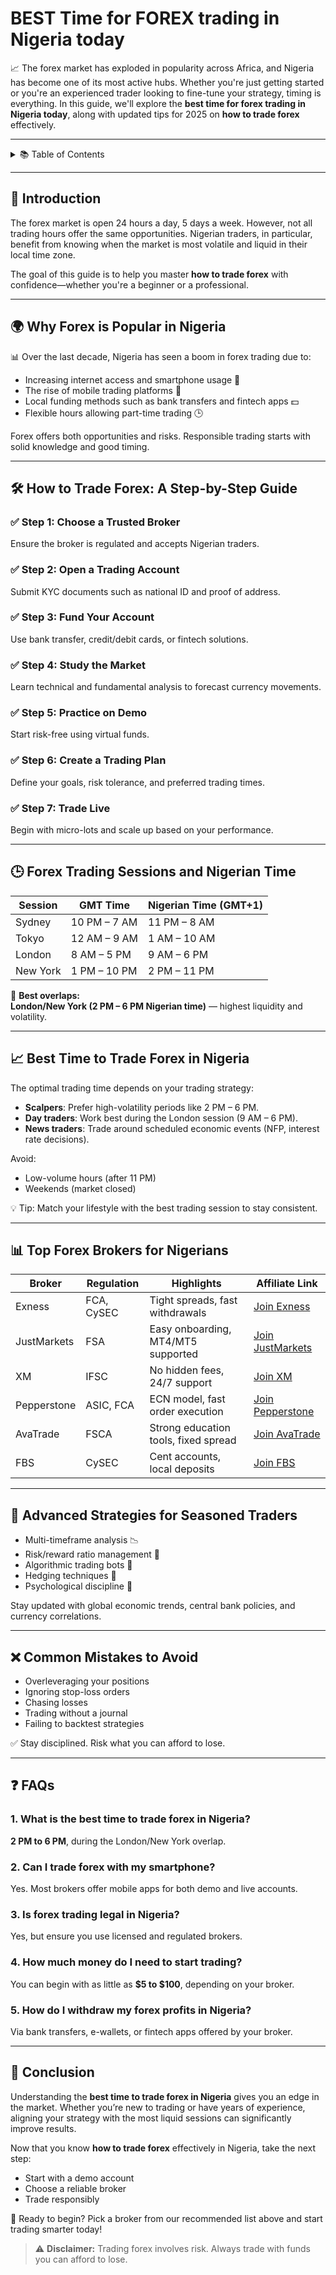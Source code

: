 # BEST Time for FOREX trading in Nigeria today

📈 The forex market has exploded in popularity across Africa, and Nigeria has become one of its most active hubs. Whether you're just getting started or you're an experienced trader looking to fine-tune your strategy, timing is everything. In this guide, we'll explore the **best time for forex trading in Nigeria today**, along with updated tips for 2025 on **how to trade forex** effectively.

---

<details>
<summary>📚 Table of Contents</summary>

- [Introduction](#-introduction)
- [Why Forex is Popular in Nigeria](#-why-forex-is-popular-in-nigeria)
- [How to Trade Forex: A Step-by-Step Guide](#-how-to-trade-forex-a-step-by-step-guide)
- [Forex Trading Sessions and Nigerian Time](#-forex-trading-sessions-and-nigerian-time)
- [Best Time to Trade Forex in Nigeria](#-best-time-to-trade-forex-in-nigeria)
- [Top Forex Brokers for Nigerians](#-top-forex-brokers-for-nigerians)
- [Advanced Strategies for Seasoned Traders](#-advanced-strategies-for-seasoned-traders)
- [Common Mistakes to Avoid](#-common-mistakes-to-avoid)
- [FAQs](#-faqs)
- [Conclusion](#-conclusion)

</details>

---

## 🧠 Introduction

The forex market is open 24 hours a day, 5 days a week. However, not all trading hours offer the same opportunities. Nigerian traders, in particular, benefit from knowing when the market is most volatile and liquid in their local time zone.

The goal of this guide is to help you master **how to trade forex** with confidence—whether you're a beginner or a professional.

---

## 🌍 Why Forex is Popular in Nigeria

📊 Over the last decade, Nigeria has seen a boom in forex trading due to:

- Increasing internet access and smartphone usage 📱
- The rise of mobile trading platforms 📲
- Local funding methods such as bank transfers and fintech apps 💵
- Flexible hours allowing part-time trading 🕒

Forex offers both opportunities and risks. Responsible trading starts with solid knowledge and good timing.

---

## 🛠️ How to Trade Forex: A Step-by-Step Guide

### ✅ Step 1: Choose a Trusted Broker
Ensure the broker is regulated and accepts Nigerian traders.

### ✅ Step 2: Open a Trading Account
Submit KYC documents such as national ID and proof of address.

### ✅ Step 3: Fund Your Account
Use bank transfer, credit/debit cards, or fintech solutions.

### ✅ Step 4: Study the Market
Learn technical and fundamental analysis to forecast currency movements.

### ✅ Step 5: Practice on Demo
Start risk-free using virtual funds.

### ✅ Step 6: Create a Trading Plan
Define your goals, risk tolerance, and preferred trading times.

### ✅ Step 7: Trade Live
Begin with micro-lots and scale up based on your performance.

---

## 🕒 Forex Trading Sessions and Nigerian Time

| Session       | GMT Time     | Nigerian Time (GMT+1) |
|---------------|--------------|-------------------------|
| Sydney        | 10 PM – 7 AM | 11 PM – 8 AM            |
| Tokyo         | 12 AM – 9 AM | 1 AM – 10 AM            |
| London        | 8 AM – 5 PM  | 9 AM – 6 PM             |
| New York      | 1 PM – 10 PM | 2 PM – 11 PM            |

🌟 **Best overlaps:**  
**London/New York (2 PM – 6 PM Nigerian time)** — highest liquidity and volatility.

---

## 📈 Best Time to Trade Forex in Nigeria

The optimal trading time depends on your trading strategy:

- **Scalpers**: Prefer high-volatility periods like 2 PM – 6 PM.
- **Day traders**: Work best during the London session (9 AM – 6 PM).
- **News traders**: Trade around scheduled economic events (NFP, interest rate decisions).

Avoid:
- Low-volume hours (after 11 PM)
- Weekends (market closed)

💡 Tip: Match your lifestyle with the best trading session to stay consistent.

---

## 📊 Top Forex Brokers for Nigerians

| Broker       | Regulation | Highlights                          | Affiliate Link |
|--------------|------------|-------------------------------------|----------------|
| Exness       | FCA, CySEC | Tight spreads, fast withdrawals     | [Join Exness](https://one.exnesstrack.org/a/english23) |
| JustMarkets  | FSA        | Easy onboarding, MT4/MT5 supported  | [Join JustMarkets](https://one.justmarkets.link/a/79iqw0j6nj) |
| XM           | IFSC       | No hidden fees, 24/7 support         | [Join XM](https://clicks.pipaffiliates.com/c?c=589901&l=en&p=0) |
| Pepperstone  | ASIC, FCA  | ECN model, fast order execution     | [Join Pepperstone](https://trk.pepperstonepartners.com/aff_c?offer_id=367&aff_id=33954) |
| AvaTrade     | FSCA       | Strong education tools, fixed spread| [Join AvaTrade](https://www.avatrade.com?versionId=10301&tag=194438) |
| FBS          | CySEC      | Cent accounts, local deposits        | [Join FBS](https://fbs.partners?ibl=587836&ibp=21398815) |

---

## 🚀 Advanced Strategies for Seasoned Traders

- Multi-timeframe analysis 📉  
- Risk/reward ratio management 🎯  
- Algorithmic trading bots 🤖  
- Hedging techniques 🔄  
- Psychological discipline 🧠  

Stay updated with global economic trends, central bank policies, and currency correlations.

---

## ❌ Common Mistakes to Avoid

- Overleveraging your positions  
- Ignoring stop-loss orders  
- Chasing losses  
- Trading without a journal  
- Failing to backtest strategies  

✅ Stay disciplined. Risk what you can afford to lose.

---

## ❓ FAQs

### 1. What is the best time to trade forex in Nigeria?
**2 PM to 6 PM**, during the London/New York overlap.

### 2. Can I trade forex with my smartphone?
Yes. Most brokers offer mobile apps for both demo and live accounts.

### 3. Is forex trading legal in Nigeria?
Yes, but ensure you use licensed and regulated brokers.

### 4. How much money do I need to start trading?
You can begin with as little as **$5 to $100**, depending on your broker.

### 5. How do I withdraw my forex profits in Nigeria?
Via bank transfers, e-wallets, or fintech apps offered by your broker.

---

## 🏁 Conclusion

Understanding the **best time to trade forex in Nigeria** gives you an edge in the market. Whether you’re new to trading or have years of experience, aligning your strategy with the most liquid sessions can significantly improve results.

Now that you know **how to trade forex** effectively in Nigeria, take the next step:

- Start with a demo account  
- Choose a reliable broker  
- Trade responsibly

💼 Ready to begin? Pick a broker from our recommended list above and start trading smarter today!

> ⚠️ **Disclaimer:** Trading forex involves risk. Always trade with funds you can afford to lose.

